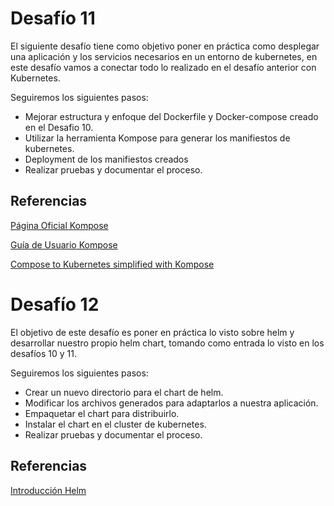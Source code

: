 # Desafío 11

El siguiente desafío tiene como objetivo poner en práctica como desplegar una aplicación y los servicios necesarios en un entorno de kubernetes, en este desafío vamos a conectar todo lo realizado en el desafío anterior con Kubernetes.

Seguiremos los siguientes pasos:

- Mejorar estructura y enfoque del Dockerfile y Docker-compose creado en el Desafio 10.
- Utilizar la herramienta Kompose para generar los manifiestos de kubernetes.
- Deployment de los manifiestos creados
- Realizar pruebas y documentar el proceso.

## Referencias

[Página Oficial Kompose](https://kompose.io/)

[Guía de Usuario Kompose](https://github.com/kubernetes/kompose/blob/main/docs/user-guide.md#kompose-conversion-example)

[Compose to Kubernetes simplified with Kompose](https://opcitotechnologies.medium.com/compose-to-kubernetes-simplified-with-kompose-c68933dea564)

# Desafío 12

El objetivo de este desafío es poner en práctica lo visto sobre helm y desarrollar nuestro propio helm chart, tomando como entrada lo visto en los desafíos 10 y 11.

Seguiremos los siguientes pasos:

- Crear un nuevo directorio para el chart de helm.
- Modificar los archivos generados para adaptarlos a nuestra aplicación.
- Empaquetar el chart para distribuirlo.
- Instalar el chart en el cluster de kubernetes.
- Realizar pruebas y documentar el proceso.

## Referencias

[Introducción Helm](https://helm.sh/docs/intro/)
